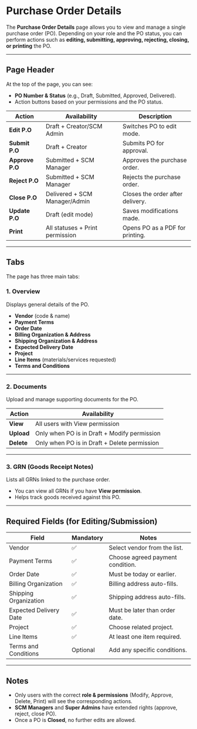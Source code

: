 # Purchase Order Details

The **Purchase Order Details** page allows you to view and manage a single purchase order (PO). Depending on your role and the PO status, you can perform actions such as **editing, submitting, approving, rejecting, closing, or printing** the PO.

---

## Page Header

At the top of the page, you can see:

- **PO Number & Status** (e.g., Draft, Submitted, Approved, Delivered).
- Action buttons based on your permissions and the PO status.

| Action          | Availability                    | Description                      |
| --------------- | ------------------------------- | -------------------------------- |
| **Edit P.O**    | Draft + Creator/SCM Admin       | Switches PO to edit mode.        |
| **Submit P.O**  | Draft + Creator                 | Submits PO for approval.         |
| **Approve P.O** | Submitted + SCM Manager         | Approves the purchase order.     |
| **Reject P.O**  | Submitted + SCM Manager         | Rejects the purchase order.      |
| **Close P.O**   | Delivered + SCM Manager/Admin   | Closes the order after delivery. |
| **Update P.O**  | Draft (edit mode)               | Saves modifications made.        |
| **Print**       | All statuses + Print permission | Opens PO as a PDF for printing.  |

---

## Tabs

The page has three main tabs:

### 1. Overview

Displays general details of the PO.

- **Vendor** (code & name)
- **Payment Terms**
- **Order Date**
- **Billing Organization & Address**
- **Shipping Organization & Address**
- **Expected Delivery Date**
- **Project**
- **Line Items** (materials/services requested)
- **Terms and Conditions**

---

### 2. Documents

Upload and manage supporting documents for the PO.

| Action     | Availability                                 |
| ---------- | -------------------------------------------- |
| **View**   | All users with View permission               |
| **Upload** | Only when PO is in Draft + Modify permission |
| **Delete** | Only when PO is in Draft + Delete permission |

---

### 3. GRN (Goods Receipt Notes)

Lists all GRNs linked to the purchase order.

- You can view all GRNs if you have **View permission**.
- Helps track goods received against this PO.

---

## Required Fields (for Editing/Submission)

| Field                  | Mandatory | Notes                            |
| ---------------------- | --------- | -------------------------------- |
| Vendor                 | ✅        | Select vendor from the list.     |
| Payment Terms          | ✅        | Choose agreed payment condition. |
| Order Date             | ✅        | Must be today or earlier.        |
| Billing Organization   | ✅        | Billing address auto-fills.      |
| Shipping Organization  | ✅        | Shipping address auto-fills.     |
| Expected Delivery Date | ✅        | Must be later than order date.   |
| Project                | ✅        | Choose related project.          |
| Line Items             | ✅        | At least one item required.      |
| Terms and Conditions   | Optional  | Add any specific conditions.     |

---

## Notes

- Only users with the correct **role & permissions** (Modify, Approve, Delete, Print) will see the corresponding actions.
- **SCM Managers** and **Super Admins** have extended rights (approve, reject, close PO).
- Once a PO is **Closed**, no further edits are allowed.
